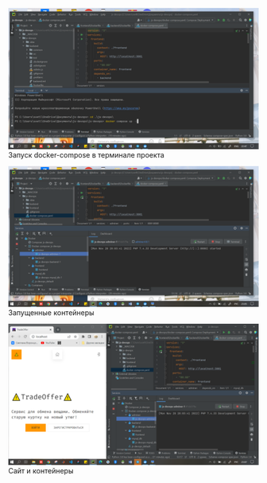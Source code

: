 ![screen 1](./screenshots/screen1.png)
Запуск docker-compose  в терминале проекта

![screen 2](./screenshots/screen2.png)
Запущенные контейнеры

![Jscreen 3](./screenshots/screen3.png)
Сайт и контейнеры

